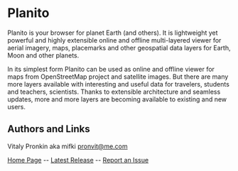 # Planito #

Planito is your browser for planet Earth (and others). It is lightweight yet powerful and highly extensible online and offline multi-layered viewer for aerial imagery, maps, placemarks and other geospatial data layers for Earth, Moon and other planets.

In its simplest form Planito can be used as online and offline viewer for maps from OpenStreetMap project and satellite images. But there are many more layers available with interesting and useful data for travelers, students and teachers, scientists. Thanks to extensible architecture and seamless updates, more and more layers are becoming available to existing and new users.

## Authors and Links ##

Vitaly Pronkin aka mifki <pronvit@me.com>

[Home Page](https://mifki.com/planito) -- [Latest Release](https://github.com/mifki/planito/releases) -- [Report an Issue](https://github.com/mifki/planito/issues)
